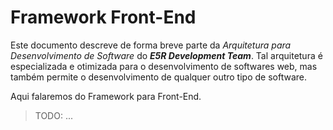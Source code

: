 Framework Front-End
===================

Este documento descreve de forma breve parte da _Arquitetura para Desenvolvimento de Software_
do ***E5R Development Team***. Tal arquitetura é especializada e otimizada para o
desenvolvimento de softwares web, mas também permite o desenvolvimento de qualquer outro
tipo de software.

Aqui falaremos do Framework para Front-End.

> TODO: ...
